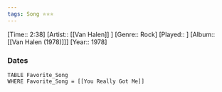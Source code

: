 ```yaml
---
tags: Song ⭐⭐⭐ 
---
```

[Time:: 2:38]
[Artist:: [[Van Halen]] ]
[Genre:: Rock]
[Played:: ]
[Album:: [[Van Halen (1978)]]]
[Year:: 1978]
### Dates
````dataview
TABLE Favorite_Song
WHERE Favorite_Song = [[You Really Got Me]]
````